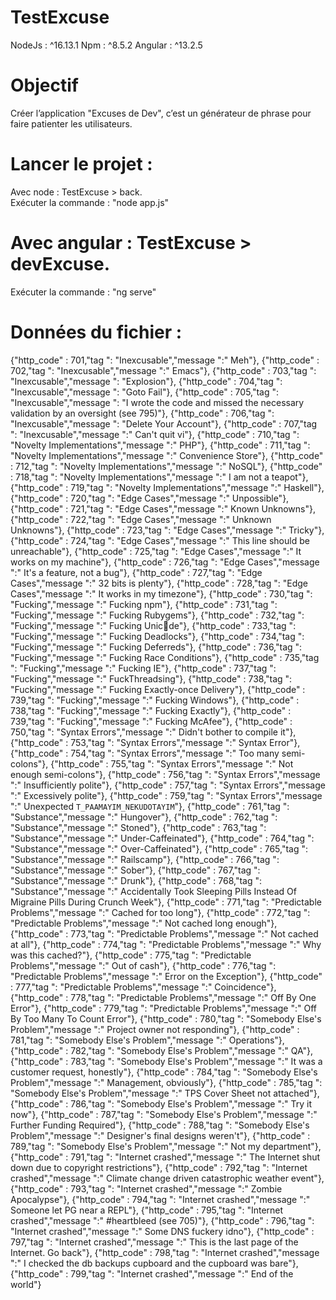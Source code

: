 # TestExcuse
NodeJs : ^16.13.1 Npm : ^8.5.2 Angular : ^13.2.5

# Objectif
Créer l’application "Excuses de Dev", c’est un générateur de phrase pour faire patienter les utilisateurs.

# Lancer le projet :
Avec node : TestExcuse > back.  
Exécuter la commande : "node app.js"   


# Avec angular : TestExcuse > devExcuse.   
Exécuter la commande : "ng serve"


# Données du fichier :  

{"http_code" : 701,"tag ": "Inexcusable","message ":" Meh"},
{"http_code" : 702,"tag ": "Inexcusable","message ":" Emacs"},
{"http_code" : 703,"tag ": "Inexcusable","message ": "Explosion"},
{"http_code" : 704,"tag ": "Inexcusable","message ": "Goto Fail"},
{"http_code" : 705,"tag ": "Inexcusable","message ": "I wrote the code and missed the necessary validation by an oversight (see 795)"},
{"http_code" : 706,"tag ": "Inexcusable","message ": "Delete Your Account"},
{"http_code" : 707,"tag ": "Inexcusable","message ":" Can't quit vi"},
{"http_code" : 710,"tag ": "Novelty Implementations","message ":" PHP"},
{"http_code" : 711,"tag ": "Novelty Implementations","message ":" Convenience Store"}, 
{"http_code" : 712,"tag ": "Novelty Implementations","message ":" NoSQL"}, 
{"http_code" : 718,"tag ": "Novelty Implementations","message ":" I am not a teapot"}, 
{"http_code" : 719,"tag ": "Novelty Implementations","message ":" Haskell"}, 
{"http_code" : 720,"tag ": "Edge Cases","message ":" Unpossible"},
{"http_code" : 721,"tag ": "Edge Cases","message ":" Known Unknowns"},
{"http_code" : 722,"tag ": "Edge Cases","message ":" Unknown Unknowns"},
{"http_code" : 723,"tag ": "Edge Cases","message ":" Tricky"},
{"http_code" : 724,"tag ": "Edge Cases","message ":" This line should be unreachable"}, 
{"http_code" : 725,"tag ": "Edge Cases","message ":" It works on my machine"}, 
{"http_code" : 726,"tag ": "Edge Cases","message ":" It's a feature, not a bug"}, 
{"http_code" : 727,"tag ": "Edge Cases","message ":" 32 bits is plenty"},
{"http_code" : 728,"tag ": "Edge Cases","message ":" It works in my timezone"}, 
{"http_code" : 730,"tag ": "Fucking","message ":" Fucking npm"},
{"http_code" : 731,"tag ": "Fucking","message ":" Fucking Rubygems"}, 
{"http_code" : 732,"tag ": "Fucking","message ":" Fucking Unic💩de"}, 
{"http_code" : 733,"tag ": "Fucking","message ":" Fucking Deadlocks"}, 
{"http_code" : 734,"tag ": "Fucking","message ":" Fucking Deferreds"}, 
{"http_code" : 736,"tag ": "Fucking","message ":" Fucking Race Conditions"}, 
{"http_code" : 735,"tag ": "Fucking","message ":" Fucking IE"},
{"http_code" : 737,"tag ": "Fucking","message ":" FuckThreadsing"},
{"http_code" : 738,"tag ": "Fucking","message ":" Fucking Exactly-once Delivery"}, 
{"http_code" : 739,"tag ": "Fucking","message ":" Fucking Windows"},
{"http_code" : 738,"tag ": "Fucking","message ":" Fucking Exactly"},
{"http_code" : 739,"tag ": "Fucking","message ":" Fucking McAfee"},
{"http_code" : 750,"tag ": "Syntax Errors","message ":" Didn't bother to compile it"}, 
{"http_code" : 753,"tag ": "Syntax Errors","message ":" Syntax Error"},
{"http_code" : 754,"tag ": "Syntax Errors","message ":" Too many semi-colons"}, 
{"http_code" : 755,"tag ": "Syntax Errors","message ":" Not enough semi-colons"}, 
{"http_code" : 756,"tag ": "Syntax Errors","message ":" Insufficiently polite"}, 
{"http_code" : 757,"tag ": "Syntax Errors","message ":" Excessively polite"}, 
{"http_code" : 759,"tag ": "Syntax Errors","message ":" Unexpected `T_PAAMAYIM_NEKUDOTAYIM`"},
{"http_code" : 761,"tag ": "Substance","message ":" Hungover"},
{"http_code" : 762,"tag ": "Substance","message ":" Stoned"},
{"http_code" : 763,"tag ": "Substance","message ":" Under-Caffeinated"},
{"http_code" : 764,"tag ": "Substance","message ":" Over-Caffeinated"},
{"http_code" : 765,"tag ": "Substance","message ":" Railscamp"},
{"http_code" : 766,"tag ": "Substance","message ":" Sober"},
{"http_code" : 767,"tag ": "Substance","message ":" Drunk"},
{"http_code" : 768,"tag ": "Substance","message ":" Accidentally Took Sleeping Pills Instead Of Migraine Pills During Crunch Week"},
{"http_code" : 771,"tag ": "Predictable Problems","message ":" Cached for too long"}, 
{"http_code" : 772,"tag ": "Predictable Problems","message ":" Not cached long enough"}, 
{"http_code" : 773,"tag ": "Predictable Problems","message ":" Not cached at all"}, 
{"http_code" : 774,"tag ": "Predictable Problems","message ":" Why was this cached?"},
{"http_code" : 775,"tag ": "Predictable Problems","message ":" Out of cash"},
{"http_code" : 776,"tag ": "Predictable Problems","message ":" Error on the Exception"},
{"http_code" : 777,"tag ": "Predictable Problems","message ":" Coincidence"},
{"http_code" : 778,"tag ": "Predictable Problems","message ":" Off By One Error"}, 
{"http_code" : 779,"tag ": "Predictable Problems","message ":" Off By Too Many To Count Error"},
{"http_code" : 780,"tag ": "Somebody Else's Problem","message ":" Project owner not responding"},
{"http_code" : 781,"tag ": "Somebody Else's Problem","message ":" Operations"},
{"http_code" : 782,"tag ": "Somebody Else's Problem","message ":" QA"},
{"http_code" : 783,"tag ": "Somebody Else's Problem","message ":" It was a customer request, honestly"},
{"http_code" : 784,"tag ": "Somebody Else's Problem","message ":" Management, obviously"}, 
{"http_code" : 785,"tag ": "Somebody Else's Problem","message ":" TPS Cover Sheet not attached"},
{"http_code" : 786,"tag ": "Somebody Else's Problem","message ":" Try it now"}, 
{"http_code" : 787,"tag ": "Somebody Else's Problem","message ":" Further Funding Required"},
{"http_code" : 788,"tag ": "Somebody Else's Problem","message ":" Designer's final designs weren't"},
{"http_code" : 789,"tag ": "Somebody Else's Problem","message ":" Not my department"}, 
{"http_code" : 791,"tag ": "Internet crashed","message ":" The Internet shut down due to copyright restrictions"},
{"http_code" : 792,"tag ": "Internet crashed","message ":" Climate change driven catastrophic weather event"},
{"http_code" : 793,"tag ": "Internet crashed","message ":" Zombie Apocalypse"}, 
{"http_code" : 794,"tag ": "Internet crashed","message ":" Someone let PG near a REPL"}, 
{"http_code" : 795,"tag ": "Internet crashed","message ":" #heartbleed (see 705)"}, 
{"http_code" : 796,"tag ": "Internet crashed","message ":" Some DNS fuckery idno"}, 
{"http_code" : 797,"tag ": "Internet crashed","message ":" This is the last page of the Internet. Go back"},
{"http_code" : 798,"tag ": "Internet crashed","message ":" I checked the db backups cupboard and the cupboard was bare"},
{"http_code" : 799,"tag ": "Internet crashed","message ":" End of the world"}
 

